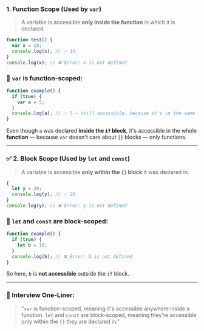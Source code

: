 

### 1. **Function Scope** (Used by `var`)

> A variable is accessible **only inside the function** in which it is declared.

```javascript
function test() {
  var x = 10;
  console.log(x); // ✅ 10
}
console.log(x); // ❌ Error: x is not defined
```

### 🔸 `var` is function-scoped:

```javascript
function example() {
  if (true) {
    var a = 5;
  }
  console.log(a); // ✅ 5 — still accessible, because it's in the same function
}
```

Even though `a` was declared **inside the `if` block**, it's accessible in the whole **function** — because `var` doesn't care about `{}` blocks — only functions.

---

### ✅ 2. **Block Scope** (Used by `let` and `const`)

> A variable is accessible **only within the `{}` block** it was declared in.

```javascript
{
  let y = 20;
  console.log(y); // ✅ 20
}
console.log(y); // ❌ Error: y is not defined
```

### 🔸 `let` and `const` are block-scoped:

```javascript
function example() {
  if (true) {
    let b = 10;
  }
  console.log(b); // ❌ Error: b is not defined
}
```

So here, `b` is **not accessible** outside the `if` block.


---


### 💬 Interview One-Liner:

> "`var` is function-scoped, meaning it's accessible anywhere inside a function. `let` and `const` are block-scoped, meaning they're accessible only within the `{}` they are declared in."

